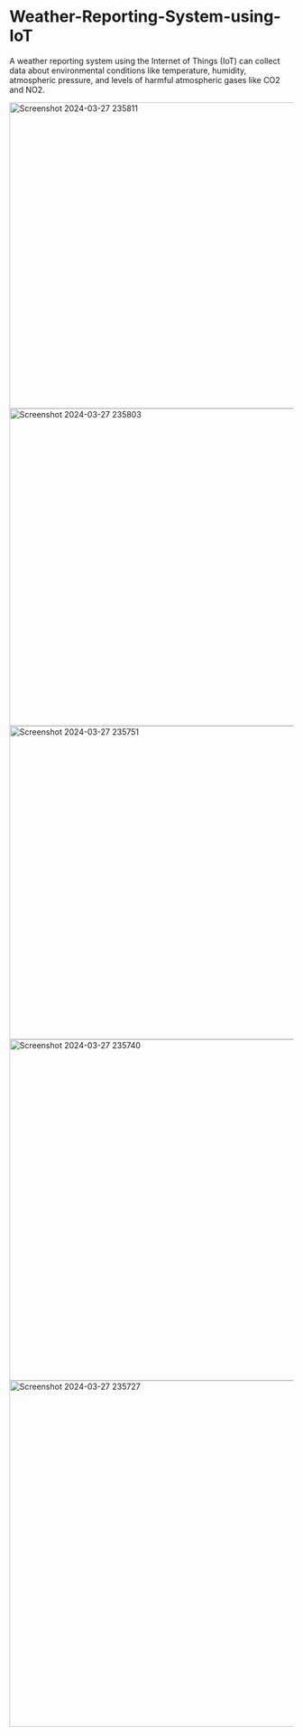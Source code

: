# Weather-Reporting-System-using-IoT
A weather reporting system using the Internet of Things (IoT) can collect data about environmental conditions like temperature, humidity, atmospheric pressure, and levels of harmful atmospheric gases like CO2 and NO2.


<img width="542" alt="Screenshot 2024-03-27 235811" src="https://github.com/madiralajo/Weather-Reporting-System-using-IoT/assets/163970517/a7517a27-6c9c-456c-a700-a9156ec92a12">

<img width="562" alt="Screenshot 2024-03-27 235803" src="https://github.com/madiralajo/Weather-Reporting-System-using-IoT/assets/163970517/24c1bc28-df1a-471a-b97d-45e70bc8141e">

<img width="555" alt="Screenshot 2024-03-27 235751" src="https://github.com/madiralajo/Weather-Reporting-System-using-IoT/assets/163970517/73fe713e-837b-4691-85e3-a9cd406c3cb4">

<img width="604" alt="Screenshot 2024-03-27 235740" src="https://github.com/madiralajo/Weather-Reporting-System-using-IoT/assets/163970517/8dd2adeb-eb28-4063-8744-f6834befdb35">

<img width="613" alt="Screenshot 2024-03-27 235727" src="https://github.com/madiralajo/Weather-Reporting-System-using-IoT/assets/163970517/c95f611a-bd0d-4c24-b98c-69ed507de776">
